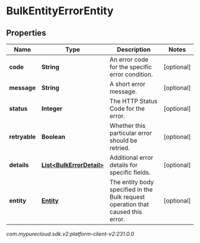 # BulkEntityErrorEntity


## Properties

| Name | Type | Description | Notes |
| ------------ | ------------- | ------------- | ------------- |
| **code** | **String** | An error code for the specific error condition. |  [optional] |
| **message** | **String** | A short error message. |  [optional] |
| **status** | **Integer** | The HTTP Status Code for the error. |  [optional] |
| **retryable** | **Boolean** | Whether this particular error should be retried. |  [optional] |
| **details** | [**List&lt;BulkErrorDetail&gt;**](BulkErrorDetail) | Additional error details for specific fields. |  [optional] |
| **entity** | [**Entity**](Entity) | The entity body specified in the Bulk request operation that caused this error. |  [optional] |




_com.mypurecloud.sdk.v2:platform-client-v2:231.0.0_
